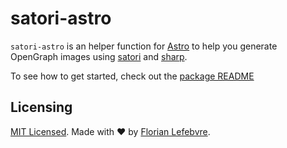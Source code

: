 # satori-astro

`satori-astro` is an helper function for [Astro](https://astro.build/en) to help you generate OpenGraph images using [satori](https://github.com/vercel/satori) and [sharp](https://github.com/lovell/sharp).

To see how to get started, check out the [package README](./package/README.md)

## Licensing

[MIT Licensed](./LICENSE). Made with ❤️ by [Florian Lefebvre](https://github.com/florian-lefebvre).

